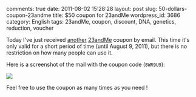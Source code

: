 comments: true
date: 2011-08-02 15:28:28
layout: post
slug: 50-dollars-coupon-23andme
title: $50 coupon for 23andMe
wordpress_id: 3686
category: English
tags: 23andMe, coupon, discount, DNA, genetics, reduction, voucher

Today I've just received [another](http://kevin.deldycke.com/2008/12/give-away-of-the-day-free-23andme-100-vouchers/) [23andMe](https://www.23andme.com/) coupon by email. This time it's only valid for a short period of time (until August 9, 2011), but there is no restriction on how many people can use it.

Here is a screenshot of the mail with the coupon code (`8WR9U9`):

[![](http://kevin.deldycke.com/wp-content/uploads/2011/08/23-and-me-50-dollars-coupon-300x275.png)](http://kevin.deldycke.com/wp-content/uploads/2011/08/23-and-me-50-dollars-coupon.png)

Feel free to use the coupon as many times as you need !
